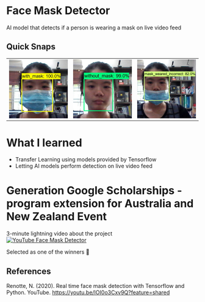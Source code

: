 # Face Mask Detector
 AI model that detects if a person is wearing a mask on live video feed

 ## Quick Snaps
 <div align="center">
  <table>
   <tr>
     <td><img src="images/with_mask.jpg" width="400"></td>
     <td><img src="images/without_mask.jpg" width="400"></td>
     <td><img src="images/incorrect.jpg" width="400"></td>
   </tr>
  </table>
 </div>

 # What I learned
 * Transfer Learning using models provided by Tensorflow
 * Letting AI models perform detection on live video feed

  
# Generation Google Scholarships - program extension for Australia and New Zealand Event
3-minute lightning video about the project  
[![YouTube Face Mask Detector](https://img.youtube.com/vi/zjDkkB7eE-8/hqdefault.jpg)](https://youtu.be/zjDkkB7eE-8)  

Selected as one of the winners :tada:  

## References
Renotte, N. (2020). Real time face mask detection with Tensorflow and Python. YouTube. https://youtu.be/IOI0o3Cxv9Q?feature=shared
